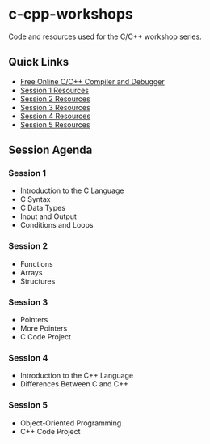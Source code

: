# c-cpp-workshops
Code and resources used for the C/C++ workshop series.

## Quick Links
- [Free Online C/C++ Compiler and Debugger](https://www.onlinegdb.com/)
- [Session 1 Resources](./session-1/)
- [Session 2 Resources](./session-2/)
- [Session 3 Resources](./session-3/)
- [Session 4 Resources](./session-4/)
- [Session 5 Resources](./session-5/)

## Session Agenda

### Session 1
- Introduction to the C Language
- C Syntax
- C Data Types
- Input and Output
- Conditions and Loops

### Session 2
- Functions
- Arrays
- Structures

### Session 3
- Pointers
- More Pointers
- C Code Project

### Session 4
- Introduction to the C++ Language
- Differences Between C and C++

### Session 5
- Object-Oriented Programming
- C++ Code Project
